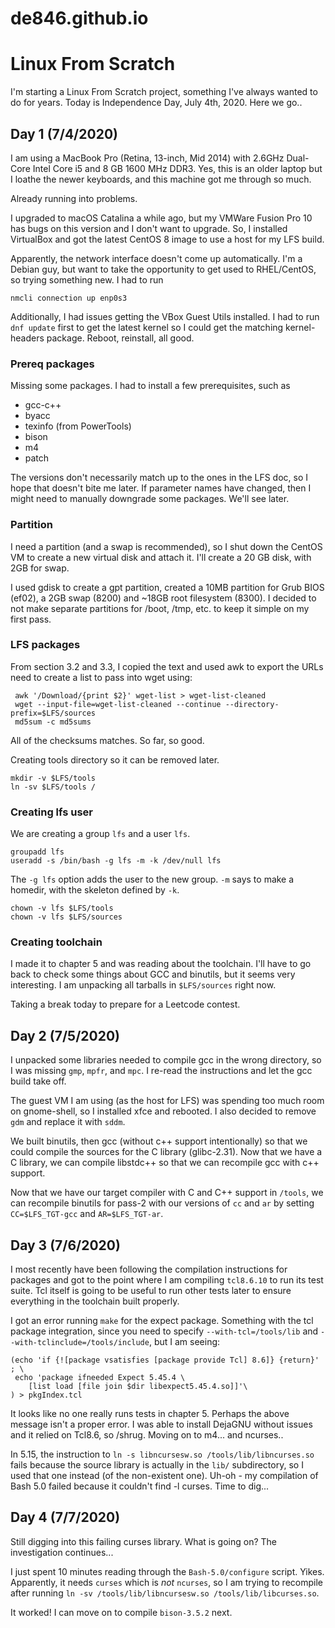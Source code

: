 # de846.github.io

# Linux From Scratch
I'm starting a Linux From Scratch project, something I've always wanted to do for years.
Today is Independence Day, July 4th, 2020. Here we go..

## Day 1 (7/4/2020)
I am using a MacBook Pro (Retina, 13-inch, Mid 2014) with 2.6GHz Dual-Core Intel Core i5 and 8 GB 1600 MHz DDR3. Yes, this is an older laptop but I loathe the newer keyboards, and this machine got me through so much.

Already running into problems.

I upgraded to macOS Catalina a while ago, but my VMWare Fusion Pro 10 has bugs on this version and I don't want to upgrade. So, I installed VirtualBox and got the latest CentOS 8 image to use a host for my LFS build.

Apparently, the network interface doesn't come up automatically. I'm a Debian guy, but want to take the opportunity to get used to RHEL/CentOS, so trying something new. I had to run
```
nmcli connection up enp0s3
```

Additionally, I had issues getting the VBox Guest Utils installed. I had to run `dnf update` first to get the latest kernel so I could get the matching kernel-headers package. Reboot, reinstall, all good.

### Prereq packages
Missing some packages. I had to install a few prerequisites, such as
- gcc-c++
- byacc
- texinfo (from PowerTools)
- bison
- m4
- patch

The versions don't necessarily match up to the ones in the LFS doc, so I hope that doesn't bite me later. If parameter names have changed, then I might need to manually downgrade some packages. We'll see later.

### Partition
I need a partition (and a swap is recommended), so I shut down the CentOS VM to create a new virtual disk and attach it. I'll create a 20 GB disk, with 2GB for swap.

I used gdisk to create a gpt partition, created a 10MB partition for Grub BIOS (ef02), a 2GB swap (8200) and ~18GB root filesystem (8300). I decided to not make separate partitions for /boot, /tmp, etc. to keep it simple on my first pass.

### LFS packages
From section 3.2 and 3.3, I copied the text and used awk to export the URLs need to create a list to pass into wget using:
```
 awk '/Download/{print $2}' wget-list > wget-list-cleaned
 wget --input-file=wget-list-cleaned --continue --directory-prefix=$LFS/sources
 md5sum -c md5sums
```
All of the checksums matches. So far, so good.

Creating tools directory so it can be removed later.
```
mkdir -v $LFS/tools
ln -sv $LFS/tools /
```

### Creating lfs user
We are creating a group `lfs` and a user `lfs`.
```
groupadd lfs
useradd -s /bin/bash -g lfs -m -k /dev/null lfs
```
The `-g lfs` option adds the user to the new group. `-m` says to make a homedir, with the skeleton defined by `-k`.

```
chown -v lfs $LFS/tools
chown -v lfs $LFS/sources
```

### Creating toolchain
I made it to chapter 5 and was reading about the toolchain. I'll have to go back to check some things about GCC and binutils, but it seems very interesting. I am unpacking all tarballs in `$LFS/sources` right now.

Taking a break today to prepare for a Leetcode contest.

## Day 2 (7/5/2020)

I unpacked some libraries needed to compile gcc in the wrong directory, so I was missing `gmp`, `mpfr`, and `mpc`. I re-read the instructions and let the gcc build take off.

The guest VM I am using (as the host for LFS) was spending too much room on gnome-shell, so I installed xfce and rebooted. I also decided to remove `gdm` and replace it with `sddm`.

We built binutils, then gcc (without c++ support intentionally) so that we could compile the sources for the C library (glibc-2.31). Now that we have a C library, we can compile libstdc++ so that we can recompile gcc with c++ support.

Now that we have our target compiler with C and C++ support in `/tools`, we can recompile binutils for pass-2 with our versions of `cc` and `ar` by setting `CC=$LFS_TGT-gcc` and `AR=$LFS_TGT-ar`.

## Day 3 (7/6/2020)

I most recently have been following the compilation instructions for packages and got to the point where I am compiling `tcl8.6.10` to run its test suite. Tcl itself is going to be useful to run other tests later to ensure everything in the toolchain built properly.

I got an error running `make` for the expect package. Something with the tcl package integration, since you need to specify `--with-tcl=/tools/lib` and `--with-tclinclude=/tools/include`, but I am seeing:
```
(echo 'if {![package vsatisfies [package provide Tcl] 8.6]} {return}' ; \
 echo 'package ifneeded Expect 5.45.4 \
    [list load [file join $dir libexpect5.45.4.so]]'\
) > pkgIndex.tcl
```
It looks like no one really runs tests in chapter 5. Perhaps the above message isn't a proper error. I was able to install DejaGNU without issues and it relied on Tcl8.6, so /shrug. Moving on to m4... and ncurses..

In 5.15, the instruction to `ln -s libncursesw.so /tools/lib/libncurses.so` fails because the source library is actually in the `lib/` subdirectory, so I used that one instead (of the non-existent one). Uh-oh - my compilation of Bash 5.0 failed because it couldn't find -l curses. Time to dig...

## Day 4 (7/7/2020)

Still digging into this failing curses library. What is going on? The investigation continues...

I just spent 10 minutes reading through the `Bash-5.0/configure` script. Yikes. Apparently, it needs `curses` which is _not_ `ncurses`, so I am trying to recompile after running `ln -sv /tools/lib/libncursesw.so /tools/lib/libcurses.so`.

It worked! I can move on to compile `bison-3.5.2` next.
